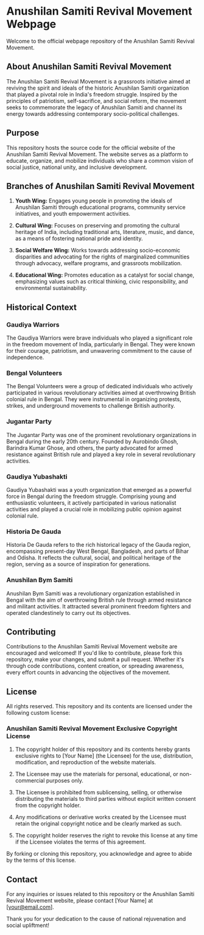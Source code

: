 # Anushilan Samiti Revival Movement Webpage

Welcome to the official webpage repository of the Anushilan Samiti Revival Movement.

## About Anushilan Samiti Revival Movement

The Anushilan Samiti Revival Movement is a grassroots initiative aimed at reviving the spirit and ideals of the historic Anushilan Samiti organization that played a pivotal role in India's freedom struggle. Inspired by the principles of patriotism, self-sacrifice, and social reform, the movement seeks to commemorate the legacy of Anushilan Samiti and channel its energy towards addressing contemporary socio-political challenges.

## Purpose

This repository hosts the source code for the official website of the Anushilan Samiti Revival Movement. The website serves as a platform to educate, organize, and mobilize individuals who share a common vision of social justice, national unity, and inclusive development.

## Branches of Anushilan Samiti Revival Movement

1. **Youth Wing:** Engages young people in promoting the ideals of Anushilan Samiti through educational programs, community service initiatives, and youth empowerment activities.

2. **Cultural Wing:** Focuses on preserving and promoting the cultural heritage of India, including traditional arts, literature, music, and dance, as a means of fostering national pride and identity.

3. **Social Welfare Wing:** Works towards addressing socio-economic disparities and advocating for the rights of marginalized communities through advocacy, welfare programs, and grassroots mobilization.

4. **Educational Wing:** Promotes education as a catalyst for social change, emphasizing values such as critical thinking, civic responsibility, and environmental sustainability.

## Historical Context

### Gaudiya Warriors

The Gaudiya Warriors were brave individuals who played a significant role in the freedom movement of India, particularly in Bengal. They were known for their courage, patriotism, and unwavering commitment to the cause of independence.

### Bengal Volunteers

The Bengal Volunteers were a group of dedicated individuals who actively participated in various revolutionary activities aimed at overthrowing British colonial rule in Bengal. They were instrumental in organizing protests, strikes, and underground movements to challenge British authority.

### Jugantar Party

The Jugantar Party was one of the prominent revolutionary organizations in Bengal during the early 20th century. Founded by Aurobindo Ghosh, Barindra Kumar Ghose, and others, the party advocated for armed resistance against British rule and played a key role in several revolutionary activities.

### Gaudiya Yubashakti

Gaudiya Yubashakti was a youth organization that emerged as a powerful force in Bengal during the freedom struggle. Comprising young and enthusiastic volunteers, it actively participated in various nationalist activities and played a crucial role in mobilizing public opinion against colonial rule.

### Historia De Gauda

Historia De Gauda refers to the rich historical legacy of the Gauda region, encompassing present-day West Bengal, Bangladesh, and parts of Bihar and Odisha. It reflects the cultural, social, and political heritage of the region, serving as a source of inspiration for generations.

### Anushilan Bym Samiti

Anushilan Bym Samiti was a revolutionary organization established in Bengal with the aim of overthrowing British rule through armed resistance and militant activities. It attracted several prominent freedom fighters and operated clandestinely to carry out its objectives.

## Contributing

Contributions to the Anushilan Samiti Revival Movement website are encouraged and welcomed! If you'd like to contribute, please fork this repository, make your changes, and submit a pull request. Whether it's through code contributions, content creation, or spreading awareness, every effort counts in advancing the objectives of the movement.

## License

All rights reserved. This repository and its contents are licensed under the following custom license:

### Anushilan Samiti Revival Movement Exclusive Copyright License

1. The copyright holder of this repository and its contents hereby grants exclusive rights to [Your Name] (the Licensee) for the use, distribution, modification, and reproduction of the website materials.

2. The Licensee may use the materials for personal, educational, or non-commercial purposes only.

3. The Licensee is prohibited from sublicensing, selling, or otherwise distributing the materials to third parties without explicit written consent from the copyright holder.

4. Any modifications or derivative works created by the Licensee must retain the original copyright notice and be clearly marked as such.

5. The copyright holder reserves the right to revoke this license at any time if the Licensee violates the terms of this agreement.

By forking or cloning this repository, you acknowledge and agree to abide by the terms of this license.

## Contact

For any inquiries or issues related to this repository or the Anushilan Samiti Revival Movement website, please contact [Your Name] at [your@email.com].

Thank you for your dedication to the cause of national rejuvenation and social upliftment!
